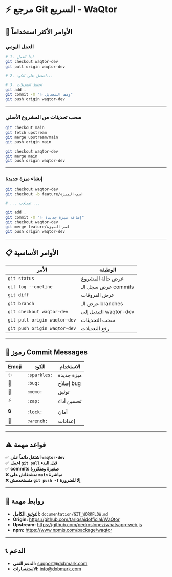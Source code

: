 # ⚡ مرجع Git السريع - WaQtor

## 🎯 الأوامر الأكثر استخداماً

### **العمل اليومي**

```bash
# 1. ابدأ العمل
git checkout waqtor-dev
git pull origin waqtor-dev

# 2. اشتغل على الكود...

# 3. احفظ التعديلات
git add .
git commit -m "✨ وصف التعديل"
git push origin waqtor-dev
```

---

### **سحب تحديثات من المشروع الأصلي**

```bash
git checkout main
git fetch upstream
git merge upstream/main
git push origin main

git checkout waqtor-dev
git merge main
git push origin waqtor-dev
```

---

### **إنشاء ميزة جديدة**

```bash
git checkout waqtor-dev
git checkout -b feature/اسم-الميزة

# ... تعديلات ...

git add .
git commit -m "✨ إضافة ميزة جديدة"
git checkout waqtor-dev
git merge feature/اسم-الميزة
git push origin waqtor-dev
```

---

## 📋 الأوامر الأساسية

| الأمر | الوظيفة |
|-------|---------|
| `git status` | عرض حالة المشروع |
| `git log --oneline` | عرض سجل الـ commits |
| `git diff` | عرض الفروقات |
| `git branch` | عرض الـ branches |
| `git checkout waqtor-dev` | التبديل إلى waqtor-dev |
| `git pull origin waqtor-dev` | سحب التحديثات |
| `git push origin waqtor-dev` | رفع التعديلات |

---

## 🎨 رموز Commit Messages

| Emoji | الكود | الاستخدام |
|-------|------|-----------|
| ✨ | `:sparkles:` | ميزة جديدة |
| 🐛 | `:bug:` | إصلاح bug |
| 📝 | `:memo:` | توثيق |
| ⚡️ | `:zap:` | تحسين أداء |
| 🔒 | `:lock:` | أمان |
| 🔧 | `:wrench:` | إعدادات |

---

## ⚠️ قواعد مهمة

✅ **اشتغل دائماً على `waqtor-dev`**  
✅ **اعمل `git pull` قبل البدء**  
✅ **commits صغيرة ومتكررة**  
❌ **متشتغلش على `main` مباشرة**  
❌ **متستخدمش `git push -f` إلا للضرورة**

---

## 🔗 روابط مهمة

- **التوثيق الكامل:** `documentation/GIT_WORKFLOW.md`
- **Origin:** <https://github.com/tariqsaidofficial/WaQtor>
- **Upstream:** <https://github.com/pedroslopez/whatsapp-web.js>
- **npm:** <https://www.npmjs.com/package/waqtor>

---

## 📞 الدعم

- **الدعم الفني:** support@dxbmark.com
- **الاستفسارات:** info@dxbmark.com
